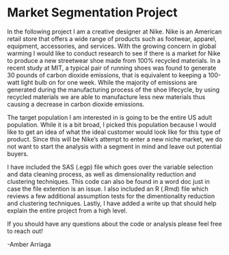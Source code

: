 # Market Segmentation Project

In the following project I am a creative designer at Nike. Nike is an American retail store that offers a wide range of products such as footwear, apparel, equipment, accessories, and services. With the growing concern in global warming I would like to conduct research to see if there is a market for Nike to produce a new streetwear shoe made from 100% recycled materials. In a recent study at MIT, a typical pair of running shoes was found to generate 30 pounds of carbon dioxide emissions, that is equivalent to keeping a 100-watt light bulb on for one week. While the majority of emissions are generated during the manufacturing process of the shoe lifecycle, by using recycled materials we are able to manufacture less new materials thus causing a decrease in carbon dioxide emissions. 

The target population I am interested in is going to be the entire US adult population. While it is a bit broad, I picked this population because I would like to get an idea of what the ideal customer would look like for this type of product. Since this will be Nike’s attempt to enter a new niche market, we do not want to start the analysis with a segment in mind and leave out potential buyers. 

I have included the SAS (.egp) file which goes over the variable selection and data cleaning process, as well as dimensionality reduction and clustering techniques. This code can also be found in a word doc just in case the file extention is an issue. I also included an R (.Rmd) file which reviews a few additional assumption tests for the dimentionality reduction and clustering techniques. Lastly, I have added a write up that should help explain the entire project from a high level.

If you should have any questions about the code or analysis please feel free to reach out! 

-Amber Arriaga
